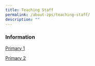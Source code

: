 ```yaml
---
title: Teaching Staff
permalink: /about-zps/teaching-staff/
description: ""
---
```

### **Information**
[Primary 1](https://cms.isomer.gov.sg/sites/moe-zhonghuapri/folders/list-of-teaching-staff/editPage/Primary%201.md)

[Primary 2](https://cms.isomer.gov.sg/sites/moe-zhonghuapri/folders/list-of-teaching-staff/editPage/Primary%202.md)

